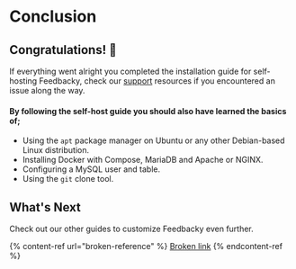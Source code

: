 # Conclusion

## Congratulations! 🎉&#x20;

If everything went alright you completed the installation guide for self-hosting Feedbacky, check our [support](../../project-overview/support.md) resources if you encountered an issue along the way.&#x20;

#### By following the self-host guide you should also have learned the basics of;

* Using the `apt` package manager on Ubuntu or any other Debian-based Linux distribution.
* Installing Docker with Compose, MariaDB and Apache or NGINX.
* Configuring a MySQL user and table.
* Using the `git` clone tool.

## What's Next

Check out our other guides to customize Feedbacky even further.

{% content-ref url="broken-reference" %}
[Broken link](broken-reference)
{% endcontent-ref %}
